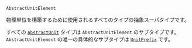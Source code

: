 ```
AbstractUnitElement
```

物理単位を構築するために使用されるすべてのタイプの抽象スーパタイプです。

すべての [`AbstractUnit`](@ref) タイプは `AbstractUnitElement` のサブタイプです。`AbstractUnitElement` の唯一の具体的なサブタイプは [`UnitPrefix`](@ref) です。
